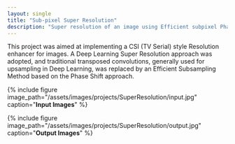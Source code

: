 ```yaml
---
layout: single
title: "Sub-pixel Super Resolution"
description: "Super resolution of an image using Efficient subpixel Phase Shift CNNs"
---
```

This project was aimed at implementing a CSI $($TV Serial$)$ style Resolution enhancer for images. A Deep Learning Super Resolution approach was adopted, and traditional transposed convolutions, generally used for upsampling in Deep Learning, was replaced by an Efficient Subsampling Method based on the Phase Shift approach.

{% include figure image_path="/assets/images/projects/SuperResolution/input.jpg" caption="**Input Images**" %}

{% include figure image_path="/assets/images/projects/SuperResolution/output.jpg" caption="**Output Images**" %}

